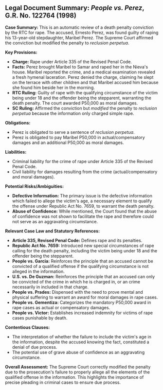 ## Legal Document Summary: *People vs. Perez*, G.R. No. 122764 (1998)

**Case Summary:** This is an automatic review of a death penalty conviction by the RTC for rape. The accused, Ernesto Perez, was found guilty of raping his 13-year-old stepdaughter, Maribel Perez. The Supreme Court affirmed the conviction but modified the penalty to *reclusion perpetua*.

**Key Provisions:**

*   **Charge:** Rape under Article 335 of the Revised Penal Code.
*   **Facts:** Perez brought Maribel to Samar and raped her in the Nieva's house. Maribel reported the crime, and a medical examination revealed a fresh hymenal laceration. Perez denied the charge, claiming he slept on the terrace with other children and that Maribel accused him because she found him beside her in the morning.
*   **RTC Ruling:** Guilty of rape with the qualifying circumstance of the victim being under 18 and the offender being the stepparent, warranting the death penalty. The court awarded P50,000 as moral damages.
*   **SC Ruling:** Affirmed the conviction but *modified* the penalty to *reclusion perpetua* because the information only charged simple rape.

**Obligations:**

*   Perez is obligated to serve a sentence of *reclusion perpetua*.
*   Perez is obligated to pay Maribel P50,000 in actual/compensatory damages and an additional P50,000 as moral damages.

**Liabilities:**

*   Criminal liability for the crime of rape under Article 335 of the Revised Penal Code.
*   Civil liability for damages resulting from the crime (actual/compensatory and moral damages).

**Potential Risks/Ambiguities:**

*   **Defective Information:** The primary issue is the defective information which failed to allege the victim's age, a necessary element to qualify the offense under Republic Act No. 7659, to warrant the death penalty.
*   **Abuse of Confidence:** While mentioned, the Court found that the abuse of confidence was not shown to facilitate the rape and therefore could not serve as an aggravating circumstance.

**Relevant Case Law and Statutory References:**

*   **Article 335, Revised Penal Code:** Defines rape and its penalties.
*   **Republic Act No. 7659:** Introduced new special circumstances of rape calling for the death penalty, including the victim being under 18 and the offender being the stepparent.
*   **People vs. Garcia:** Reinforces the principle that an accused cannot be convicted of a qualified offense if the qualifying circumstance is not alleged in the information.
*   **U.S. vs. De Guzman:** Reinforces the principle that an accused can only be convicted of the crime in which he is charged in, or an crime necessarily in included in that charge.
*   **People vs. Prades:** Dispensed with the need to prove mental and physical suffering to warrant an award for moral damages in rape cases.
*   **People vs. Gementiza:** Categorizes the mandatory P50,000 award in rape cases as actual or compensatory damages.
*   **People vs. Victor:** Establishes increased indemnity for victims of rape cases punishable by death.

**Contentious Clauses:**

*   The interpretation of whether the failure to include the victim's age in the information, despite the accused knowing the fact, constituted a denial of due process.
*   The potential use of grave abuse of confidence as an aggravating circumstance.

**Overall Assessment:** The Supreme Court correctly modified the penalty due to the prosecution's failure to properly allege all the elements of the qualified offense in the information. This highlights the importance of precise pleading in criminal cases to ensure due process.

